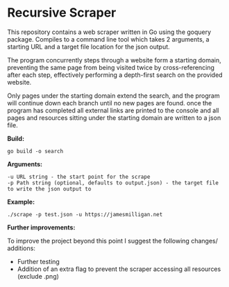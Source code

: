 # **Recursive Scraper**

This repository contains a web scraper written in Go using the goquery package. Compiles to a command
line tool which takes 2 arguments, a starting URL and a target file location for the json output.

The program concurrently steps through a website form a starting domain, preventing the
same page from being visited twice by cross-referencing after each step, effectively performing a
depth-first search on the provided website.

Only pages under the starting domain extend the search, and the program will continue down each branch
until no new pages are found. once the program has completed all external links are printed to the console
and all pages and resources sitting under the starting domain are written to a json file.

**Build:**
```
go build -o search
```

**Arguments:**
```
-u URL string - the start point for the scrape
-p Path string (optional, defaults to output.json) - the target file to write the json output to
```


**Example:**
```
./scrape -p test.json -u https://jamesmilligan.net 
```


**Further improvements:**

To improve the project beyond this point I suggest the following changes/ additions:
* Further testing
* Addition of an extra flag to prevent the scraper accessing all resources (exclude .png)
